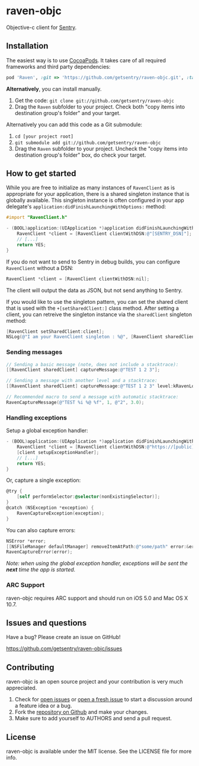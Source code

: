 # raven-objc

Objective-c client for [Sentry](https://www.getsentry.com/welcome/).


## Installation

The easiest way is to use [CocoaPods](http://cocoapods.org). It takes care of all required frameworks and third party dependencies:

```ruby
pod 'Raven', :git => 'https://github.com/getsentry/raven-objc.git', :tag => '1.0.1'
```

**Alternatively**, you can install manually.

1. Get the code: `git clone git://github.com/getsentry/raven-objc`
2. Drag the `Raven` subfolder to your project. Check both "copy items into destination group's folder" and your target.

Alternatively you can add this code as a Git submodule:

1. `cd [your project root]`
2. `git submodule add git://github.com/getsentry/raven-objc`
3. Drag the `Raven` subfolder to your project. Uncheck the "copy items into destination group's folder" box, do check your target.


## How to get started

While you are free to initialize as many instances of `RavenClient` as is appropriate for your application, there is a shared singleton instance that is globally available. This singleton instance is often configured in your app delegate's `application:didFinishLaunchingWithOptions:` method:

```objective-c
#import "RavenClient.h"

- (BOOL)application:(UIApplication *)application didFinishLaunchingWithOptions:(NSDictionary *)launchOptions {
    RavenClient *client = [RavenClient clientWithDSN:@"[SENTRY_DSN]"];
    // [...]
    return YES;
}
```

If you do not want to send to Sentry in debug builds, you can configure `RavenClient` without a DSN: 
```objective-c
RavenClient *client = [RavenClient clientWithDSN:nil];
```
The client will output the data as JSON, but not send anything to Sentry.

If you would like to use the singleton pattern, you can set the shared client that is used with the
`+[setSharedClient:]` class method. After setting a client, you can retreive the singleton instance via
the `sharedClient` singleton method:

```objective-c
[RavenClient setSharedClient:client];
NSLog(@"I am your RavenClient singleton : %@", [RavenClient sharedClient]);
```

### Sending messages

```objective-c
// Sending a basic message (note, does not include a stacktrace):
[[RavenClient sharedClient] captureMessage:@"TEST 1 2 3"];

// Sending a message with another level and a stacktrace:
[[RavenClient sharedClient] captureMessage:@"TEST 1 2 3" level:kRavenLogLevelDebugInfo method:__FUNCTION__ file:__FILE__ line:__LINE__];

// Recommended macro to send a message with automatic stacktrace:
RavenCaptureMessage(@"TEST %i %@ %f", 1, @"2", 3.0);
```

### Handling exceptions

Setup a global exception handler:

```objective-c
- (BOOL)application:(UIApplication *)application didFinishLaunchingWithOptions:(NSDictionary *)launchOptions {
    RavenClient *client = [RavenClient clientWithDSN:@"https://[public]:[secret]@[server]/[project id]"];
    [client setupExceptionHandler];
    // [...]
    return YES;
}
```

Or, capture a single exception:

```objective-c
@try {
    [self performSelector:@selector(nonExistingSelector)];
}
@catch (NSException *exception) {
    RavenCaptureException(exception);
}
```

You can also capture errors:

```objective-c
NSError *error;
[[NSFileManager defaultManager] removeItemAtPath:@"some/path" error:&error];
RavenCaptureError(error);
```

*Note: when using the global exception handler, exceptions will be sent the __next__ time the app is started.*

### ARC Support

raven-objc requires ARC support and should run on iOS 5.0 and Mac OS X 10.7.

## Issues and questions

Have a bug? Please create an issue on GitHub!

https://github.com/getsentry/raven-objc/issues


## Contributing

raven-objc is an open source project and your contribution is very much appreciated.

1. Check for [open issues](https://github.com/getsentry/raven-objc/issues) or [open a fresh issue](https://github.com/getsentry/raven-objc/issues/new) to start a discussion around a feature idea or a bug.
2. Fork the [repository on Github](https://github.com/getsentry/raven-objc) and make your changes.
3. Make sure to add yourself to AUTHORS and send a pull request.


## License

raven-objc is available under the MIT license. See the LICENSE file for more info.
